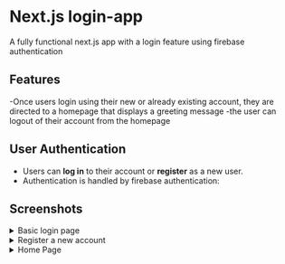 #  Next.js login-app

A fully functional next.js app with a login feature using firebase authentication

## Features
-Once users login using their new or already existing account, they are directed to
 a homepage that displays a greeting message
-the user can logout of their account from the homepage

## User Authentication
- Users can **log in** to their account or **register** as a new user.
- Authentication is handled by firebase authentication:

##  Screenshots
<!-- Login -->
<details>
  <summary>Basic login page</summary>
  <img src="https://github.com/Jooj9898/My-Library-website/blob/main/screenshots/homepage.png" alt="Home Page">
</details>

<!-- Register -->
<details>
  <summary>Register a new account</summary>
  <img src="https://github.com/Jooj9898/My-Library-website/blob/main/screenshots/homepage.png" alt="Home Page">
</details>

<!-- Home -->
<details>
  <summary>Home Page</summary>
  <img src="https://github.com/Jooj9898/My-Library-website/blob/main/screenshots/homepage.png" alt="Home Page">
</details>
